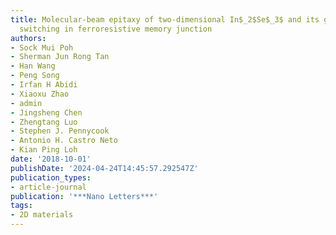 ```yaml
---
title: Molecular-beam epitaxy of two-dimensional In$_2$Se$_3$ and its giant electroresistance
  switching in ferroresistive memory junction
authors:
- Sock Mui Poh
- Sherman Jun Rong Tan
- Han Wang
- Peng Song
- Irfan H Abidi
- Xiaoxu Zhao
- admin
- Jingsheng Chen
- Zhengtang Luo
- Stephen J. Pennycook
- Antonio H. Castro Neto
- Kian Ping Loh
date: '2018-10-01'
publishDate: '2024-04-24T14:45:57.292547Z'
publication_types:
- article-journal
publication: '***Nano Letters***'
tags:
- 2D materials
---
```


